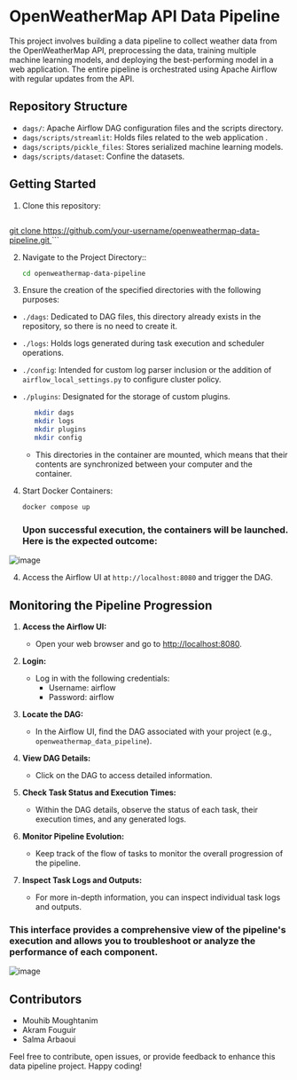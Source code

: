 # OpenWeatherMap API Data Pipeline

This project involves building a data pipeline to collect weather data from the OpenWeatherMap API, preprocessing the data, training multiple machine learning models, and deploying the best-performing model in a web application. The entire pipeline is orchestrated using Apache Airflow with regular updates from the API.

## Repository Structure

- `dags/`: Apache Airflow DAG configuration files and the scripts directory.
- `dags/scripts/streamlit`: Holds files related to the web application .
- `dags/scripts/pickle_files`: Stores serialized machine learning models.
- `dags/scripts/dataset`: Confine the datasets.

## Getting Started

1. Clone this repository:

   ```bash
[   git clone https://github.com/your-username/openweathermap-data-pipeline.git
](https://github.com/MouhibMoughtanim/Continuous-Training-Pipeline-with-Apache-Airflow-and-Streamlit)   ```

2. Navigate to the Project Directory::

   ```bash
   cd openweathermap-data-pipeline
   ```

3. Ensure the creation of the specified directories with the following purposes:

- `./dags`: Dedicated to DAG files, this directory already exists in the repository, so there is no need to create it.
- `./logs`: Holds logs generated during task execution and scheduler operations.
- `./config`: Intended for custom log parser inclusion or the addition of `airflow_local_settings.py` to configure cluster policy.
- `./plugins`: Designated for the storage of custom plugins.

   ```bash
      mkdir dags
      mkdir logs
      mkdir plugins
      mkdir config
   ```
  - This directories in the container are mounted, which means that their contents are synchronized between your computer and the container.

4. Start Docker Containers:

   ```bash
   docker compose up
   ```
   ### Upon successful execution, the containers will be launched. Here is the expected outcome:
   
![image](https://github.com/MouhibMoughtanim/Continuous-Training-Pipeline-with-Apache-Airflow-and-Streamlit/assets/101598112/d46d1db1-c252-4a75-8f5b-5cf3caf32ed6)


4. Access the Airflow UI at `http://localhost:8080` and trigger the DAG.
   



## Monitoring the Pipeline Progression

1. **Access the Airflow UI:**
   - Open your web browser and go to [http://localhost:8080](http://localhost:8080).

2. **Login:**
   - Log in with the following credentials:
        - Username: airflow
        - Password: airflow
3. **Locate the DAG:**
   - In the Airflow UI, find the DAG associated with your project (e.g., `openweathermap_data_pipeline`).

4. **View DAG Details:**
   - Click on the DAG to access detailed information.

5. **Check Task Status and Execution Times:**
   - Within the DAG details, observe the status of each task, their execution times, and any generated logs.

6. **Monitor Pipeline Evolution:**
   - Keep track of the flow of tasks to monitor the overall progression of the pipeline.

7. **Inspect Task Logs and Outputs:**
   - For more in-depth information, you can inspect individual task logs and outputs.



### This interface provides a comprehensive view of the pipeline's execution and allows you to troubleshoot or analyze the performance of each component.

![image](https://github.com/MouhibMoughtanim/Continuous-Training-Pipeline-with-Apache-Airflow-and-Streamlit/assets/101598112/86b2c5ac-ac59-42fe-a6c4-6ed633aa2d38)


## Contributors

- Mouhib Moughtanim
- Akram Fouguir
- Salma Arbaoui

Feel free to contribute, open issues, or provide feedback to enhance this data pipeline project. Happy coding!
